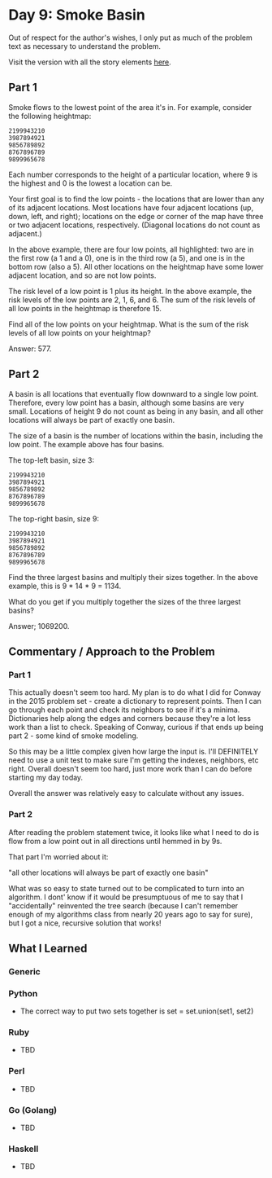 # Day 9: Smoke Basin

Out of respect for the author's wishes, I only put as much of the problem text as necessary to understand the problem.

Visit the version with all the story elements [here](https://adventofcode.com/2021/day/9).

## Part 1
Smoke flows to the lowest point of the area it's in. For example, consider the following heightmap:

    2199943210
    3987894921
    9856789892
    8767896789
    9899965678

Each number corresponds to the height of a particular location, where 9 is the highest and 0 is the lowest a location can be.

Your first goal is to find the low points - the locations that are lower than any of its adjacent locations. Most locations have four adjacent locations (up, down, left, and right); locations on the edge or corner of the map have three or two adjacent locations, respectively. (Diagonal locations do not count as adjacent.)

In the above example, there are four low points, all highlighted: two are in the first row (a 1 and a 0), one is in the third row (a 5), and one is in the bottom row (also a 5). All other locations on the heightmap have some lower adjacent location, and so are not low points.

The risk level of a low point is 1 plus its height. In the above example, the risk levels of the low points are 2, 1, 6, and 6. The sum of the risk levels of all low points in the heightmap is therefore 15.

Find all of the low points on your heightmap. What is the sum of the risk levels of all low points on your heightmap?

Answer: 577.

## Part 2
A basin is all locations that eventually flow downward to a single low point. Therefore, every low point has a basin, although some basins are very small. Locations of height 9 do not count as being in any basin, and all other locations will always be part of exactly one basin.

The size of a basin is the number of locations within the basin, including the low point. The example above has four basins.

The top-left basin, size 3:

    2199943210
    3987894921
    9856789892
    8767896789
    9899965678

The top-right basin, size 9:

    2199943210
    3987894921
    9856789892
    8767896789
    9899965678

Find the three largest basins and multiply their sizes together. In the above example, this is 9 * 14 * 9 = 1134.

What do you get if you multiply together the sizes of the three largest basins?

Answer; 1069200.

## Commentary / Approach to the Problem
### Part 1
This actually doesn't seem too hard. My plan is to do what I did for Conway in the 2015 problem set - create a dictionary to represent points. Then I can go through each point and check its neighbors to see if it's a minima. Dictionaries help along the edges and corners because they're a lot less work than a list to check.  Speaking of Conway, curious if that ends up being part 2 - some kind of smoke modeling.

So this may be a little complex given how large the input is. I'll DEFINITELY need to use a unit test to make sure I'm getting the indexes, neighbors, etc right. Overall doesn't seem too hard, just more work than I can do before starting my day today.  

Overall the answer was relatively easy to calculate without any issues.

### Part 2
After reading the problem statement twice, it looks like what I need to do is flow from a low point out in all directions until hemmed in by 9s.  

That part I'm worried about it:

"all other locations will always be part of exactly one basin"

What was so easy to state turned out to be complicated to turn into an algorithm. I dont' know if it would be presumptuous of me to say that I "accidentally" reinvented the tree search (because I can't remember enough of my algorithms class from nearly 20 years ago to say for sure), but I got a nice, recursive solution that works!

## What I Learned

### Generic

### Python
- The correct way to put two sets together is set = set.union(set1, set2)
### Ruby
- TBD
### Perl
- TBD
### Go (Golang)
- TBD
### Haskell
- TBD
